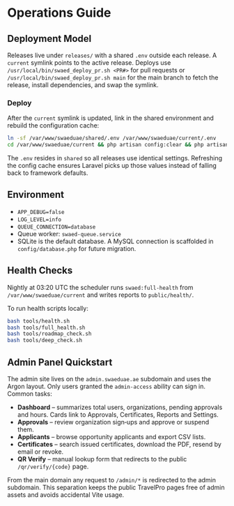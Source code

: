 # Operations Guide

## Deployment Model

Releases live under `releases/` with a shared `.env` outside each release. A `current` symlink points to the active release.
Deploys use `/usr/local/bin/swaed_deploy_pr.sh <PR#>` for pull requests or `/usr/local/bin/swaed_deploy_pr.sh main` for the main branch to fetch the release, install dependencies, and swap the symlink.

### Deploy

After the `current` symlink is updated, link in the shared environment and rebuild the configuration cache:

```bash
ln -sf /var/www/swaeduae/shared/.env /var/www/swaeduae/current/.env
cd /var/www/swaeduae/current && php artisan config:clear && php artisan config:cache
```

The `.env` resides in `shared` so all releases use identical settings. Refreshing the config cache ensures Laravel picks up those values instead of falling back to framework defaults.

## Environment

- `APP_DEBUG=false`
- `LOG_LEVEL=info`
- `QUEUE_CONNECTION=database`
- Queue worker: `swaed-queue.service`
- SQLite is the default database. A MySQL connection is scaffolded in `config/database.php` for future migration.

## Health Checks

Nightly at 03:20 UTC the scheduler runs `swaed:full-health` from `/var/www/swaeduae/current` and writes reports to `public/health/`.

To run health scripts locally:

```bash
bash tools/health.sh
bash tools/full_health.sh
bash tools/roadmap_check.sh
bash tools/deep_check.sh
```

## Admin Panel Quickstart

The admin site lives on the `admin.swaeduae.ae` subdomain and uses the Argon layout.
Only users granted the `admin-access` ability can sign in. Common tasks:

- **Dashboard** – summarizes total users, organizations, pending approvals and
  hours. Cards link to Approvals, Certificates, Reports and Settings.
- **Approvals** – review organization sign‑ups and approve or suspend them.
- **Applicants** – browse opportunity applicants and export CSV lists.
- **Certificates** – search issued certificates, download the PDF, resend by
  email or revoke.
- **QR Verify** – manual lookup form that redirects to the public
  `/qr/verify/{code}` page.

From the main domain any request to `/admin/*` is redirected to the admin
subdomain. This separation keeps the public TravelPro pages free of admin
assets and avoids accidental Vite usage.
